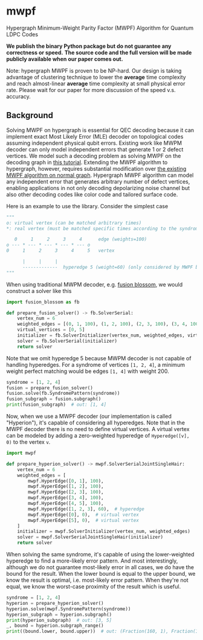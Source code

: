 # mwpf
Hypergraph Minimum-Weight Parity Factor (MWPF) Algorithm for Quantum LDPC Codes

**We publish the binary Python package but do not guarantee any correctness or speed.**
**The source code and the full version will be made publicly available when our paper comes out.**

Note: hypergraph MWPF is proven to be NP-hard. Our design is taking advantage of clustering technique to lower
the **average** time complexity and reach almost-linear **average** time complexity at small physical error rate.
Please wait for our paper for more discussion of the speed v.s. accuracy.

## Background

Solving MWPF on hypergraph is essential for QEC decoding because it can implement exact Most Likely Error (MLE) decoder 
on topological codes assuming independent physical qubit errors. Existing work like MWPM decoder can only model independent 
errors that generate 1 or 2 defect vertices. We model such a decoding problem as solving MWPF on the decoding graph in 
[this tutorial](https://tutorial.fusionblossom.com/problem-definition.html). Extending the MWPF algorithm to hypergraph, 
however, requires substantial modification over [the existing MWPF algorithm on normal graph](https://github.com/yuewuo/fusion-blossom). 
Hypergraph MWPF algorithm can model any independent error that generates arbitrary number of defect vertices, 
enabling applications in not only decoding depolarizing noise channel but also other decoding codes like color 
code and tailored surface code.

Here is an example to use the library. Consider the simplest case 

```python
"""
o: virtual vertex (can be matched arbitrary times)
*: real vertex (must be matched specific times according to the syndrome)

   0     1     2     3     4      edge (weights=100)
o --- * --- * --- * --- * --- o
0     1     2     3     4     5   vertex

      |     |     |
      -------------  hyperedge 5 (weight=60) (only considered by MWPF but not MWPM)
"""
```

When using traditional MWPM decoder, e.g. [fusion blossom](https://github.com/yuewuo/fusion-blossom), we would construct a solver like this

```python
import fusion_blossom as fb

def prepare_fusion_solver() -> fb.SolverSerial:
    vertex_num = 6
    weighted_edges = [(0, 1, 100), (1, 2, 100), (2, 3, 100), (3, 4, 100), (4, 5, 100)]
    virtual_vertices = [0, 5]
    initializer = fb.SolverInitializer(vertex_num, weighted_edges, virtual_vertices)
    solver = fb.SolverSerial(initializer)
    return solver
```

Note that we omit hyperedge 5 because MWPM decoder is not capable of handling hyperedges.
For a syndrome of vertices `[1, 2, 4]`, a minimum weight perfect matching would be edges `[1, 4]` with weight 200.

```python
syndrome = [1, 2, 4]
fusion = prepare_fusion_solver()
fusion.solve(fb.SyndromePattern(syndrome))
fusion_subgraph = fusion.subgraph()
print(fusion_subgraph)  # out: [1, 4]
```

Now, when we use a MWPF decoder (our implementation is called "Hyperion"), it's capable of considering all hyperedges.
Note that in the MWPF decoder there is no need to define virtual vertices.
A virtual vertex can be modeled by adding a zero-weighted hyperedge of `Hyperedge([v], 0)` to the vertex `v`.

```python
import mwpf

def prepare_hyperion_solver() -> mwpf.SolverSerialJointSingleHair:
    vertex_num = 6
    weighted_edges = [
        mwpf.HyperEdge([0, 1], 100),
        mwpf.HyperEdge([1, 2], 100),
        mwpf.HyperEdge([2, 3], 100),
        mwpf.HyperEdge([3, 4], 100),
        mwpf.HyperEdge([4, 5], 100),
        mwpf.HyperEdge([1, 2, 3], 60),  # hyperedge
        mwpf.HyperEdge([0], 0),  # virtual vertex
        mwpf.HyperEdge([5], 0),  # virtual vertex
    ]
    initializer = mwpf.SolverInitializer(vertex_num, weighted_edges)
    solver = mwpf.SolverSerialJointSingleHair(initializer)
    return solver
```

When solving the same syndrome, it's capable of using the lower-weighted hyperedge to find a more-likely error pattern.
And most interestingly, although we do not guarantee most-likely error in all cases, we do have the bound for the result.
When the lower bound is equal to the upper bound, we know the result is optimal, i.e. most-likely error pattern.
When they're not equal, we know the worst-case proximity of the result which is useful.


```python
syndrome = [1, 2, 4]
hyperion = prepare_hyperion_solver()
hyperion.solve(mwpf.SyndromePattern(syndrome))
hyperion_subgraph = hyperion.subgraph()
print(hyperion_subgraph)  # out: [3, 5]
_, bound = hyperion.subgraph_range()
print((bound.lower, bound.upper))  # out: (Fraction(160, 1), Fraction(160, 1))
```

